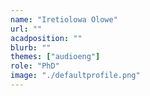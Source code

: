 ```yaml
---
name: "Iretiolowa Olowe"
url: ""
acadposition: ""
blurb: ""
themes: ["audioeng"]
role: "PhD"
image: "./defaultprofile.png"
---
```

